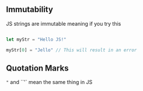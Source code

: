 ## Immutability

JS strings are immutable meaning if you try this

```javascript

let myStr = "Hello JS!"

myStr[0] = "Jello" // This will result in an error

```

## Quotation Marks

`"` and ``'` mean the same thing in JS
